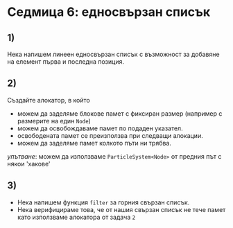 # Седмица 6: едносвързан списък

## 1)
Нека напишем линеен едносвързан списък с възможност за добавяне на елемент първа и последна позиция. 

## 2)
Създайте алокатор, в който
- можем да заделяме блокове памет с фиксиран размер (например с размерите на един `Node`)
- можем да освобождаваме памет по подаден указател.
- освободената памет се преизползва при следващи алокации.
- можем да заделяме памет колкото пъти ни трябва.

*упътване*: можем да използваме `ParticleSystem<Node>` от предния път с някои 'хакове'

## 3) 
 - Нека напишем функция `filter` за горния свързан списък.
 - Нека верифицираме това, че от нашия свързан списък не тече памет като използваме алокатора от задача `2`


